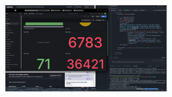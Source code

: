 <img src="https://github.com/ColdTbrew/grafana_practice/blob/main/image.png?raw=true" width="600" alt="image.png">
